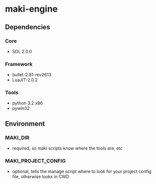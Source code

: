 # maki-engine

## Dependencies

### Core
 * SDL 2.0.0

### Framework
 * bullet-2.81-rev2613
 * LuaJIT-2.0.2

### Tools
 * python 3.2 x86
 * pywin32

## Environment

### MAKI_DIR
 * required, so maki scripts know where the tools are, etc 

### MAKI_PROJECT_CONFIG
 * optional, tells the manage script where to look for your project config file, otherwise looks in CWD
